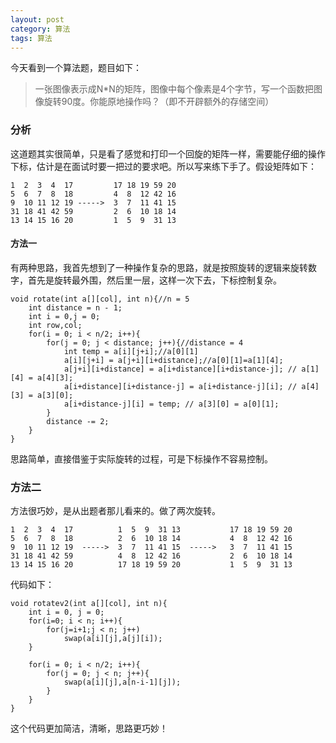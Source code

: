 ```yaml
---
layout: post
category: 算法 
tags: 算法
---
```


今天看到一个算法题，题目如下：

> 一张图像表示成N\*N的矩阵，图像中每个像素是4个字节，写一个函数把图像旋转90度。你能原地操作吗？（即不开辟额外的存储空间）

### 分析

这道题其实很简单，只是看了感觉和打印一个回旋的矩阵一样，需要能仔细的操作下标，估计是在面试时要一把过的要求吧。所以写来练下手了。假设矩阵如下：

    1  2  3  4  17         17 18 19 59 20
    5  6  7  8  18         4  8  12 42 16
    9  10 11 12 19 ----->  3  7  11 41 15 
    31 18 41 42 59         2  6  10 18 14
    13 14 15 16 20         1  5  9  31 13


#### 方法一

有两种思路，我首先想到了一种操作复杂的思路，就是按照旋转的逻辑来旋转数字，首先是旋转最外围，然后里一层，这样一次下去，下标控制复杂。

    void rotate(int a[][col], int n){//n = 5
        int distance = n - 1;
        int i = 0,j = 0;
        int row,col;
        for(i = 0; i < n/2; i++){
            for(j = 0; j < distance; j++){//distance = 4
                int temp = a[i][j+i];//a[0][1]
                a[i][j+i] = a[j+i][i+distance];//a[0][1]=a[1][4];
                a[j+i][i+distance] = a[i+distance][i+distance-j]; // a[1][4] = a[4][3];
                a[i+distance][i+distance-j] = a[i+distance-j][i]; // a[4][3] = a[3][0];
                a[i+distance-j][i] = temp; // a[3][0] = a[0][1];
            }
            distance -= 2;
        }
    }

思路简单，直接借鉴于实际旋转的过程，可是下标操作不容易控制。

### 方法二

方法很巧妙，是从出题者那儿看来的。做了两次旋转。


    1  2  3  4  17          1  5  9  31 13           17 18 19 59 20
    5  6  7  8  18          2  6  10 18 14           4  8  12 42 16
    9  10 11 12 19  ----->  3  7  11 41 15  ----->   3  7  11 41 15 
    31 18 41 42 59          4  8  12 42 16           2  6  10 18 14
    13 14 15 16 20          17 18 19 59 20           1  5  9  31 13

代码如下：

    void rotatev2(int a[][col], int n){
        int i = 0, j = 0;
        for(i=0; i < n; i++){
            for(j=i+1;j < n; j++)
                swap(a[i][j],a[j][i]);
        }

        for(i = 0; i < n/2; i++){
            for(j = 0; j < n; j++){
                swap(a[i][j],a[n-i-1][j]);
            }
        }
    }

这个代码更加简洁，清晰，思路更巧妙！
